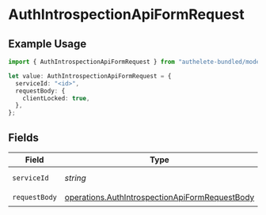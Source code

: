 # AuthIntrospectionApiFormRequest

## Example Usage

```typescript
import { AuthIntrospectionApiFormRequest } from "authelete-bundled/models/operations";

let value: AuthIntrospectionApiFormRequest = {
  serviceId: "<id>",
  requestBody: {
    clientLocked: true,
  },
};
```

## Fields

| Field                                                                                                            | Type                                                                                                             | Required                                                                                                         | Description                                                                                                      |
| ---------------------------------------------------------------------------------------------------------------- | ---------------------------------------------------------------------------------------------------------------- | ---------------------------------------------------------------------------------------------------------------- | ---------------------------------------------------------------------------------------------------------------- |
| `serviceId`                                                                                                      | *string*                                                                                                         | :heavy_check_mark:                                                                                               | A service ID.                                                                                                    |
| `requestBody`                                                                                                    | [operations.AuthIntrospectionApiFormRequestBody](../../models/operations/authintrospectionapiformrequestbody.md) | :heavy_check_mark:                                                                                               | N/A                                                                                                              |